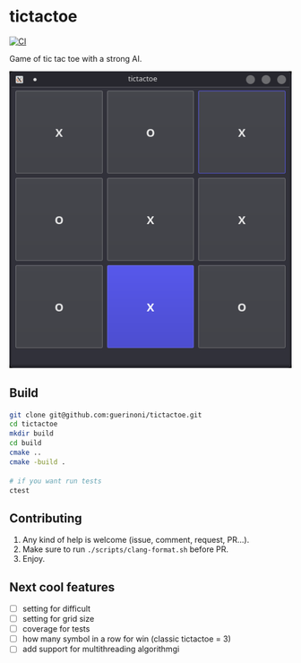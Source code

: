 # tictactoe

[![CI](https://github.com/guerinoni/tictactoe/actions/workflows/CI.yml/badge.svg)](https://github.com/guerinoni/tictactoe/actions/workflows/CI.yml)

Game of tic tac toe with a strong AI.

![](./docs/screenshot.png)

## Build

```bash
git clone git@github.com:guerinoni/tictactoe.git
cd tictactoe
mkdir build
cd build
cmake ..
cmake -build .

# if you want run tests
ctest
```


## Contributing

1. Any kind of help is welcome (issue, comment, request, PR...).
2. Make sure to run `./scripts/clang-format.sh` before PR.
3. Enjoy.


## Next cool features 

- [ ] setting for difficult
- [ ] setting for grid size
- [ ] coverage for tests
- [ ] how many symbol in a row for win (classic tictactoe = 3)
- [ ] add support for multithreading algorithmgi